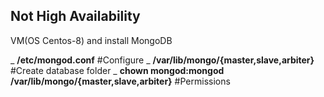 ## Not High Availability

VM(OS Centos-8) and install MongoDB

_ **/etc/mongod.conf** #Configure
_ **/var/lib/mongo/{master,slave,arbiter}** #Create database folder
\_ **chown mongod:mongod /var/lib/mongo/{master,slave,arbiter}** #Permissions
